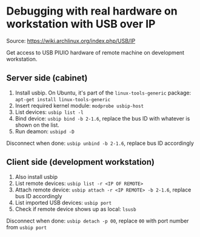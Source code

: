 # Debugging with real hardware on workstation with USB over IP
Source: <https://wiki.archlinux.org/index.php/USB/IP>

Get access to USB PIUIO hardware of remote machine on development workstation.

## Server side (cabinet)
1. Install usbip. On Ubuntu, it's part of the `linux-tools-generic` package: 
`apt-get install linux-tools-generic`
1. Insert required kernel module: `modprobe usbip-host`
1. List devices: `usbip list -l`
1. Bind device: `usbip bind -b 2-1.6`, replace the bus ID with whatever is shown on the list.
1. Run deamon: `usbipd -D`

Disconnect when done:
`usbip unbind -b 2-1.6`, replace bus ID accordingly

## Client side (development workstation)
1. Also install usbip
1. List remote devices: `usbip list -r <IP OF REMOTE>`
1. Attach remote device: `usbip attach -r <IP REMOTE> -b 2-1.6`, replace bus ID accordingly
1. List imported USB devices: `usbip port`
1. Check if remote device shows up as local: `lsusb`

Disconnect when done:
`usbip detach -p 00`, replace `00` with port number from `usbip port`